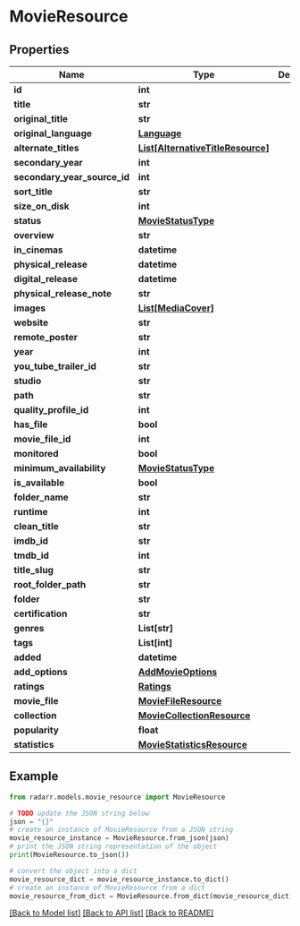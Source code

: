 # MovieResource


## Properties

Name | Type | Description | Notes
------------ | ------------- | ------------- | -------------
**id** | **int** |  | [optional] 
**title** | **str** |  | [optional] 
**original_title** | **str** |  | [optional] 
**original_language** | [**Language**](Language.md) |  | [optional] 
**alternate_titles** | [**List[AlternativeTitleResource]**](AlternativeTitleResource.md) |  | [optional] 
**secondary_year** | **int** |  | [optional] 
**secondary_year_source_id** | **int** |  | [optional] 
**sort_title** | **str** |  | [optional] 
**size_on_disk** | **int** |  | [optional] 
**status** | [**MovieStatusType**](MovieStatusType.md) |  | [optional] 
**overview** | **str** |  | [optional] 
**in_cinemas** | **datetime** |  | [optional] 
**physical_release** | **datetime** |  | [optional] 
**digital_release** | **datetime** |  | [optional] 
**physical_release_note** | **str** |  | [optional] 
**images** | [**List[MediaCover]**](MediaCover.md) |  | [optional] 
**website** | **str** |  | [optional] 
**remote_poster** | **str** |  | [optional] 
**year** | **int** |  | [optional] 
**you_tube_trailer_id** | **str** |  | [optional] 
**studio** | **str** |  | [optional] 
**path** | **str** |  | [optional] 
**quality_profile_id** | **int** |  | [optional] 
**has_file** | **bool** |  | [optional] 
**movie_file_id** | **int** |  | [optional] 
**monitored** | **bool** |  | [optional] 
**minimum_availability** | [**MovieStatusType**](MovieStatusType.md) |  | [optional] 
**is_available** | **bool** |  | [optional] 
**folder_name** | **str** |  | [optional] 
**runtime** | **int** |  | [optional] 
**clean_title** | **str** |  | [optional] 
**imdb_id** | **str** |  | [optional] 
**tmdb_id** | **int** |  | [optional] 
**title_slug** | **str** |  | [optional] 
**root_folder_path** | **str** |  | [optional] 
**folder** | **str** |  | [optional] 
**certification** | **str** |  | [optional] 
**genres** | **List[str]** |  | [optional] 
**tags** | **List[int]** |  | [optional] 
**added** | **datetime** |  | [optional] 
**add_options** | [**AddMovieOptions**](AddMovieOptions.md) |  | [optional] 
**ratings** | [**Ratings**](Ratings.md) |  | [optional] 
**movie_file** | [**MovieFileResource**](MovieFileResource.md) |  | [optional] 
**collection** | [**MovieCollectionResource**](MovieCollectionResource.md) |  | [optional] 
**popularity** | **float** |  | [optional] 
**statistics** | [**MovieStatisticsResource**](MovieStatisticsResource.md) |  | [optional] 

## Example

```python
from radarr.models.movie_resource import MovieResource

# TODO update the JSON string below
json = "{}"
# create an instance of MovieResource from a JSON string
movie_resource_instance = MovieResource.from_json(json)
# print the JSON string representation of the object
print(MovieResource.to_json())

# convert the object into a dict
movie_resource_dict = movie_resource_instance.to_dict()
# create an instance of MovieResource from a dict
movie_resource_from_dict = MovieResource.from_dict(movie_resource_dict)
```
[[Back to Model list]](../README.md#documentation-for-models) [[Back to API list]](../README.md#documentation-for-api-endpoints) [[Back to README]](../README.md)



